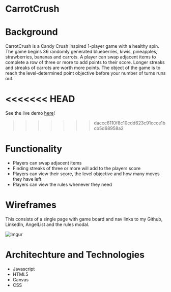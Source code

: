 # CarrotCrush

# Background

CarrotCrush is a Candy Crush inspired 1-player game with a healthy spin. The game begins 36 randomly generated blueberries, kiwis, pineapples, strawberries, bananas and carrots. A player can swap adjacent items to complete a row of three or more to add points to their score. Longer streaks and streaks of carrots are worth more points. The object of the game is to reach the level-determined point objective before your number of turns runs out.

<<<<<<< HEAD
=======
See the live demo [here](https://jackielipera.github.io/CarrotCrush/)!
>>>>>>> daccc6110f8c10cdd623c91ccce1bcb5d68958a2

# Functionality

* Players can swap adjacent items
* Finding streaks of three or more will add to the players score
* Players can view their score, the level objective and how many moves they have left
* Players can view the rules whenever they need

# Wireframes
This consists of a single page with game board and nav links to my Github, LinkedIn, AngelList and the rules modal.

![Imgur](https://i.imgur.com/xXGdywE.png)



# Architechture and Technologies

* Javascript
* HTML5
* Canvas
* CSS
